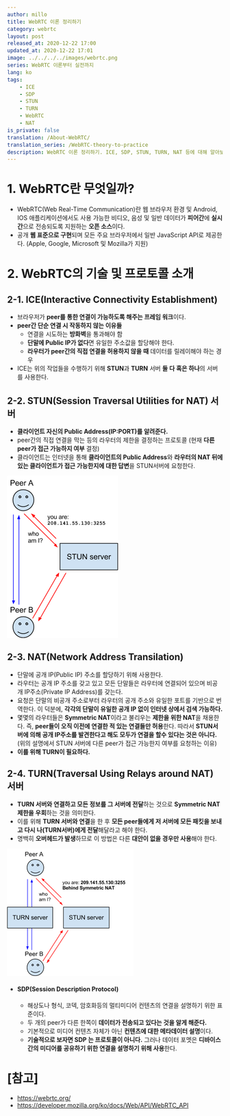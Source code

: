 ```yaml
---
author: millo
title: WebRTC 이론 정리하기
category: webrtc
layout: post
released_at: 2020-12-22 17:00
updated_at: 2020-12-22 17:01
image: ../../../../images/webrtc.png
series: WebRTC 이론부터 실전까지
lang: ko
tags:
    - ICE
    - SDP
    - STUN
    - TURN
    - WebRTC
    - NAT
is_private: false
translation: /About-WebRTC/
translation_series: /WebRTC-theory-to-practice
description: WebRTC 이론 정리하기. ICE, SDP, STUN, TURN, NAT 등에 대해 알아보자.
---
```


# 1. WebRTC란 무엇일까?

-   WebRTC(Web Real-Time Communication)란 웹 브라우저 환경 및 Android, IOS 애플리케이션에서도 사용 가능한 비디오, 음성 및 일반 데이터가 **피어간**에 **실시간**으로 전송되도록 지원하는 **오픈 소스**이다.
-   공개 **웹 표준으로 구현**되며 모든 주요 브라우저에서 일반 JavaScript API로 제공한다. (Apple, Google, Microsoft 및 Mozilla가 지원)

# 2. WebRTC의 기술 및 프로토콜 소개

## 2-1. ICE(Interactive Connectivity Establishment)

-   브라우저가 **peer를 통한 연결이 가능하도록 해주는 프레임 워크**이다.
-   **peer간 단순 연결 시 작동하지 않는 이유들**
    -   연결을 시도하는 **방화벽**을 통과해야 함
    -   **단말에 Public IP가 없다**면 유일한 주소값을 할당해야 한다.
    -   **라우터가 peer간의 직접 연결을 허용하지 않을 때** 데이터를 릴레이해야 하는 경우
-   ICE는 위의 작업들을 수행하기 위해 **STUN**과 **TURN** 서버 **둘 다 혹은 하나**의 서버를 사용한다.

## 2-2. STUN(Session Traversal Utilities for NAT) 서버

-   **클라이언트 자신의 Public Address(IP:PORT)를 알려준다.**
-   peer간의 직접 연결을 막는 등의 라우터의 제한을 결정하는 프로토콜 (현재 **다른 peer가 접근 가능하지 여부** 결정)
-   클라이언트는 인터넷을 통해 **클라이언트의 Public Address**와 **라우터의 NAT 뒤에 있는 클라이언트가 접근 가능한지에 대한 답변**을 STUN서버에 요청한다.

![](../../../../images/2020/12/webrtc-stun.png)

## 2-3. NAT(Network Address Transilation)

-   단말에 공개 IP(Public IP) 주소를 할당하기 위해 사용한다.
-   라우터는 공개 IP 주소를 갖고 있고 모든 단말들은 라우터에 연결되어 있으며 비공개 IP주소(Private IP Address)를 갖는다.
-   요청은 단말의 비공개 주소로부터 라우터의 공개 주소와 유일한 포트를 기반으로 번역한다. 이 덕분에, **각각의 단말이 유일한 공개 IP 없이 인터넷 상에서 검색 가능하다.**
-   몇몇의 라우터들은 **Symmetric NAT**이라고 불리우는 **제한을 위한 NAT**을 채용한다. 즉, **peer들이 오직 이전에 연결한 적 있는 연결들만 허용**한다. 따라서 **STUN서버에 의해 공개 IP주소를 발견한다고 해도 모두가 연결을 할수 있다는 것은 아니다.** (위의 설명에서 STUN 서버에 다른 peer가 접근 가능한지 여부를 요청하는 이유)
-   **이를 위해 TURN이 필요하다.**

## 2-4. TURN(Traversal Using Relays around NAT) 서버

-   **TURN 서버와 연결하고 모든 정보를 그 서버에 전달**하는 것으로 **Symmetric NAT 제한을 우회**하는 것을 의미한다.
-   이를 위해 **TURN 서버와 연결**을 한 후 **모든 peer들에게 저 서버에 모든 패킷을 보내고 다시 나(TURN서버)에게 전달**해달라고 해야 한다.
-   명백히 **오버헤드가 발생**하므로 이 방법은 다른 **대안이 없을 경우만 사용**해야 한다.

![](../../../../images/2020/12/webrtc-turn.png)

-   #### SDP(Session Description Protocol)
    -   해상도나 형식, 코덱, 암호화등의 멀티미디어 컨텐츠의 연결을 설명하기 위한 표준이다.
    -   두 개의 peer가 다른 한쪽이 **데이터가 전송되고 있다는 것을 알게 해준다.**
    -   기본적으로 미디어 컨텐츠 자체가 아닌 **컨텐츠에 대한 메타데이터 설명**이다.
    -   **기술적으로 보자면 SDP 는 프로토콜이 아니다.** 그러나 데이터 포멧은 **디바이스간의 미디어를 공유하기 위한 연결을 설명하기 위해 사용**한다.

# [참고]

-   https://webrtc.org/
-   https://developer.mozilla.org/ko/docs/Web/API/WebRTC_API
